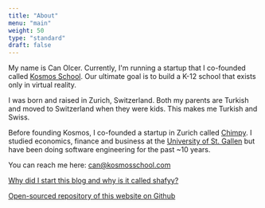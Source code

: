 ```yaml
---
title: "About"
menu: "main"
weight: 50
type: "standard"
draft: false
---
```


My name is Can Olcer. Currently, I'm running a startup that I co-founded called [Kosmos School](https://kosmosschool.com). Our ultimate goal is to build a K-12 school that exists only in virtual reality.

I was born and raised in Zurich, Switzerland. Both my parents are Turkish and moved to Switzerland when they were kids. This makes me Turkish and Swiss.

Before founding Kosmos, I co-founded a startup in Zurich called [Chimpy](https://heychimpy.com/). I studied economics, finance and business at the [University of St. Gallen](https://en.wikipedia.org/wiki/University_of_St._Gallen) but have been doing software engineering for the past ~10 years.

You can reach me here: can@kosmosschool.com

[Why did I start this blog and why is it called shafyy?](/post/what-is-this/)

[Open-sourced repository of this website on Github](https://github.com/shafy/shafyy)